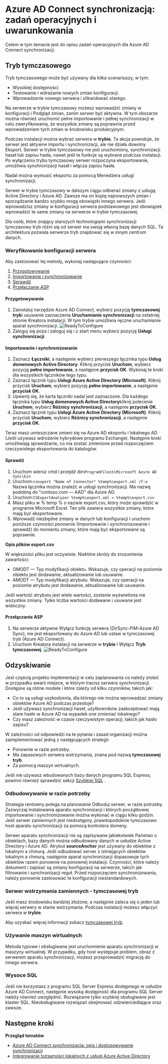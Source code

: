 <properties
   pageTitle="Azure AD Connect synchronizacją: zadań operacyjnych i zagadnienia | Microsoft Azure"
   description="W tym temacie opisano zadań operacyjnych dla synchronizacji Azure AD Connect i przygotowywania do obsługi tego składnika."
   services="active-directory"
   documentationCenter=""
   authors="AndKjell"
   manager="femila"
   editor=""/>

<tags
   ms.service="active-directory"
   ms.devlang="na"
   ms.topic="article"
   ms.tgt_pltfrm="na"
   ms.workload="identity"
   ms.date="09/01/2016"
   ms.author="billmath"/>

# <a name="azure-ad-connect-sync-operational-tasks-and-consideration"></a>Azure AD Connect synchronizacją: zadań operacyjnych i uwarunkowania
Celem w tym temacie jest do opisu zadań operacyjnych dla Azure AD Connect synchronizacji.

## <a name="staging-mode"></a>Tryb tymczasowego
Tryb tymczasowego może być używany dla kilka scenariuszy, w tym:

-   Wysokiej dostępności.
-   Testowanie i wdrażanie nowych zmian konfiguracji.
-   Wprowadzenie nowego serwera i zlikwidować starego.

Na serwerze w trybie tymczasowy możesz wprowadzić zmiany w konfiguracji i Podgląd zmian, zanim serwer być aktywna. W tym obszarze można również uruchomić pełne importowanie i pełnej synchronizacji w celu zweryfikowania, że wszystkie zmiany są poprawnie przed wprowadzeniem tych zmian w środowisku produkcyjnym.

Podczas instalacji można wybrać serwera w **trybie**. Ta akcja powoduje, że serwer jest aktywne importu i synchronizacji, ale nie działa dowolny Eksport. Serwer w trybie tymczasowy nie jest uruchomiony, synchronizacji haseł lub zapisu hasła, nawet jeśli te funkcje są wybrane podczas instalacji. Po wyłączeniu trybu tymczasowy serwer rozpoczyna eksportowanie, umożliwia synchronizacji haseł i włącza zapisu hasła.

Nadal można wymusić eksportu za pomocą Menedżera usługi synchronizacji.

Serwer w trybie tymczasowy w dalszym ciągu odbierać zmiany z usługą Active Directory i Azure AD. Zawsze ma on kopię najnowszych zmian i sporządzanie bardzo szybko mogą obowiązki innego serwera. Jeśli wprowadzisz zmiany w konfiguracji serwera podstawowego jest obowiązek wprowadzić te same zmiany na serwerze w trybie tymczasowej.

Dla osób, które znający starszych technologiami synchronizacji tymczasowy tryb różni się od serwer ma swoją własną bazę danych SQL. Ta architektura pozwala serwerze tryb znajdować się w innym centrum danych.

### <a name="verify-the-configuration-of-a-server"></a>Weryfikowanie konfiguracji serwera
Aby zastosować tej metody, wykonaj następujące czynności:

1. [Przygotowywanie](#prepare)
2. [Importowanie i synchronizowanie](#import-and-synchronize)
3. [Sprawdź](#verify)
4. [Przełączanie ASP](#switch-active-server)

#### <a name="prepare"></a>Przygotowywanie

1. Zainstaluj narzędzie Azure AD Connect, wybierz pozycję **tymczasowej tryb**i usuwanie zaznaczenia **Uruchamianie synchronizacji** na ostatniej stronie Kreatora instalacji. W tym trybie umożliwia ręczne uruchamianie aparat synchronizacji.
![ReadyToConfigure](./media/active-directory-aadconnectsync-operations/readytoconfigure.png)
2. Zaloguj się poza i zaloguj się i z start menu wybierz pozycję **Usługi synchronizacji**.

#### <a name="import-and-synchronize"></a>Importowanie i synchronizowanie

1. Zaznacz **Łączniki**, a następnie wybierz pierwszego łącznika typu **Usług domenowych Active Directory**. Kliknij przycisk **Uruchom**, wybierz pozycję **pełne importowanie**, a następnie **przycisk OK**. Wykonaj te kroki dla wszystkich łączników tego typu.
2. Zaznacz łącznik typu **Usługi Azure Active Directory (Microsoft)**. Kliknij przycisk **Uruchom**, wybierz pozycję **pełne importowanie**, a następnie **przycisk OK**.
3. Upewnij się, że karta łączniki nadal jest zaznaczone. Dla każdego łącznika typu **Usług domenowych Active Directory**kliknij polecenie **Uruchom**, wybierz **Różnicy synchronizacji**, a następnie **przycisk OK**.
4. Zaznacz łącznik typu **Usługi Azure Active Directory (Microsoft)**. Kliknij przycisk **Uruchom**, wybierz **Różnicy synchronizacji**, a następnie **przycisk OK**.

Teraz masz umieszczane zmieni się na Azure AD eksportu i lokalnego AD (Jeśli używasz wdrożenie hybrydowe programu Exchange). Następne kroki umożliwiają sprawdzanie, co ma zostać zmienione przed rozpoczęciem rzeczywistego eksportowania do katalogów.

#### <a name="verify"></a>Sprawdź

1. Uruchom wiersz cmd i przejdź do`%ProgramFiles%\Microsoft Azure AD Sync\bin`
2. Uruchom:`csexport "Name of Connector" %temp%\export.xml /f:x`  
Nazwa łącznika można znaleźć w usługi synchronizacji. Ma nazwę podobną do "contoso.com — AAD" dla Azure AD.
3. Uruchom:`CSExportAnalyzer %temp%\export.xml > %temp%\export.csv`
4. Masz pliku w % temp % o nazwie export.csv, który może sprawdzić w programie Microsoft Excel. Ten plik zawiera wszystkie zmiany, które mają być eksportowane.
5. Wprowadź niezbędne zmiany w danych lub konfiguracji i uruchom poniższe czynności ponownie (Importowanie i synchronizowanie i sprawdź) do momentu zmiany, które mają być eksportowane są poprawnie.

**Opis plików export.csv**

W większości pliku jest oczywiste. Niektóre skróty do zrozumienia zawartości:

- OMODT — Typ modyfikacji obiektu. Wskazuje, czy operacji na poziomie obiektu jest dodawanie, aktualizowanie lub usuwanie.
- AMODT — Typ modyfikacji atrybutu. Wskazuje, czy operacji na poziomie atrybutu jest dodawanie, aktualizowanie lub usuwanie.

Jeśli wartość atrybutu jest wiele wartości, zostanie wyświetlona nie wszystkie zmiany. Tylko liczba wartości dodawane i usuwane jest widoczny.

#### <a name="switch-active-server"></a>Przełączanie ASP

1. Na serwerze aktywne Wyłącz funkcję serwera (DirSync-FIM-Azure AD Sync), nie jest eksportowany do Azure AD lub ustaw w tymczasowej tryb (Azure AD Connect).
2. Uruchom Kreatora instalacji na serwerze w **trybie** i Wyłącz **Tryb tymczasowej**.
![ReadyToConfigure](./media/active-directory-aadconnectsync-operations/additionaltasks.png)

## <a name="disaster-recovery"></a>Odzyskiwanie
Jest częścią projektu implementacji w celu zaplanowania co należy zrobić w przypadku awarii miejsce, w którym tracisz serwera synchronizacji. Dostępne są różne modele i które zależy od kilku czynników, takich jak:

-   Co to są usługi uszkodzenia, dla którego nie można wprowadzać zmiany obiektów Azure AD podczas przestoje?
-   Jeśli używasz synchronizacji haseł, użytkowników zaakceptować mają stare hasło w Azure AD na wypadek one zmieniać lokalnego?
-   Czy masz zależność w czasie rzeczywistym operacji, takich jak hasło zapisu?

W zależności od odpowiedzi na te pytania i zasad organizacji można zaimplementować jedną z następujących strategii:

-   Ponownie w razie potrzeby.
-   Ma zapasowych serwera wstrzymania, znana pod nazwą **tymczasowej tryb**.
-   Za pomocą maszyn wirtualnych.

Jeśli nie używasz wbudowanych bazy danych programu SQL Express, powinni również sprawdzić sekcji [Szybkiej SQL](#sql-high-availability) .

### <a name="rebuild-when-needed"></a>Odbudowywanie w razie potrzeby
Strategia rentowny polega na planowanie Odbuduj serwer, w razie potrzeby. Zazwyczaj instalowania aparatu synchronizacji i których początkowej importowanie i synchronizowanie można wykonać w ciągu kilku godzin. Jeśli serwer zamiennych jest niedostępny, prawdopodobnie tymczasowo host aparatu synchronizacji za pomocą kontrolera domeny.

Serwer aparatu synchronizacji nie są zapisywane jakiekolwiek Państwo o obiektach, bazy danych można odbudowany danych w usłudze Active Directory i Azure AD. Atrybut **sourceAnchor** jest używany do obiektów z lokalnym a chmurą. Jeśli odbudować server z istniejących obiektów lokalnym a chmurą, następnie aparat synchronizacji dopasowuje tych obiektów razem ponownie na ponownej instalacji. Czynności, które należy dokument i zapisać są zmiany konfiguracji na serwerze, takich jak filtrowanie i synchronizacji reguł. Przed rozpoczęciem synchronizowania, należy ponownie zastosować te konfiguracji niestandardowych.

### <a name="have-a-spare-standby-server---staging-mode"></a>Serwer wstrzymania zamiennych - tymczasowej tryb
Jeśli masz środowisku bardziej złożone, a następnie zaleca się o jeden lub więcej serwery w stanie wstrzymania. Podczas instalacji możesz włączyć serwera w **trybie**.

Aby uzyskać więcej informacji zobacz [tymczasowej tryb](#staging-mode).

### <a name="use-virtual-machines"></a>Używanie maszyn wirtualnych
Metoda typowe i obsługiwane jest uruchomienie aparatu synchronizacji w maszyny wirtualnej. W przypadku, gdy host występuje problem, obraz z serwerem aparatu synchronizacji, możesz przeprowadzić migrację do innego serwera.

### <a name="sql-high-availability"></a>Wysoce SQL
Jeśli nie korzystasz z programu SQL Server Express dostępnego w usłudze Azure AD Connect, następnie wysoką dostępność dla programu SQL Server należy również uwzględnić. Rozwiązanie tylko szybkiej obsługiwane jest klaster SQL. Nieobsługiwane rozwiązań obejmować odzwierciedlające oraz zawsze.

## <a name="next-steps"></a>Następne kroki

**Przegląd tematów**  

- [Azure AD Connect synchronizacją: opis i dostosowywanie synchronizacji](active-directory-aadconnectsync-whatis.md)  
- [Integrowanie tożsamości lokalnych z usługi Azure Active Directory](active-directory-aadconnect.md)  
